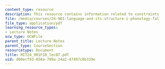 ```yaml
---
content_type: resource
description: This resource contains information related to constraints.
file: /media/courses/24-901-language-and-its-structure-i-phonology-fall-2010/d08ecf93858a789a24a247497c8b339e_MIT24_901F10_lec07.pdf
file_type: application/pdf
learning_resource_types:
- Lecture Notes
ocw_type: OCWFile
parent_title: Lecture Notes
parent_type: CourseSection
resourcetype: Document
title: MIT24_901F10_lec07.pdf
uid: d08ecf93-858a-789a-24a2-47497c8b339e
---
```


